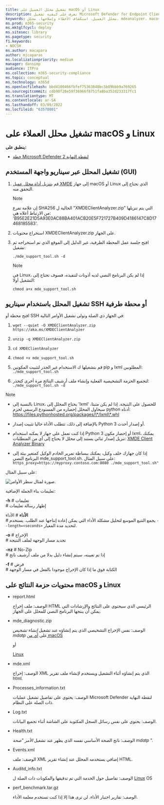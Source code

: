 ```yaml
---
title: تشغيل محلل العميل على macOS أو Linux
description: تعرف على كيفية تشغيل Microsoft Defender for Endpoint Client Analyzer على macOS أو Linux
keywords: محلل العميل، استكشاف الأخطاء وإصلاحها، محلل، mdeanalyzer، macos، linux، mdeanalyzer
ms.prod: m365-security
ms.mktglfcycl: deploy
ms.sitesec: library
ms.pagetype: security
f1.keywords:
- NOCSH
ms.author: macapara
author: mjcaparas
ms.localizationpriority: medium
manager: dansimp
audience: ITPro
ms.collection: m365-security-compliance
ms.topic: conceptual
ms.technology: m365d
ms.openlocfilehash: bbd4100466fbfef75363848bc5b89bbb9a769265
ms.sourcegitcommit: cdb90f28e59f36966f8751fa8ba352d233317fc1
ms.translationtype: MT
ms.contentlocale: ar-SA
ms.lasthandoff: 03/09/2022
ms.locfileid: "63570801"
---
```

# <a name="run-the-client-analyzer-on-macos-and-linux"></a>تشغيل محلل العملاء على macOS و Linux


**ينطبق على:**
- [خطة Microsoft Defender لنقطة النهاية 2](https://go.microsoft.com/fwlink/p/?linkid=2154037)

## <a name="running-the-analyzer-through-gui-scenario"></a>تشغيل المحلل عبر سيناريو واجهة المستخدم (GUI)

1. قم [بتنزيل أداة محلل عميل XMDE](https://aka.ms/XMDEClientAnalyzer) إلى جهاز macOS أو Linux الذي تحتاج إلى التحقق منه.

   > [!NOTE]
   > إن علامة تفرع SHA256 الحالية ل "XMDEClientAnalyzer.zip" التي يتم تنزيلها من الارتباط أعلاه هي: 'B95E2E21D5A93E0AC88BA401ACB20E5F721727B409D4186147C8D17468185583'.

2. استخراج محتويات XMDEClientAnalyzer.zip على الجهاز.

3. افتح جلسة عمل المحطة الطرفية، غير الدليل إلى الموقع الذي تم استخراجه ثم تشغيل:

   `./mde_support_tool.sh -d`

   > [!NOTE]
   > في Linux، إذا لم يكن البرنامج النصي لديه أذونات لتنفيذه، فسوف تحتاج إلى التشغيل أولا:
   >
   > `chmod a+x mde_support_tool.sh`

## <a name="running-the-analyzer-using-a-terminal-or-ssh-scenario"></a>تشغيل المحلل باستخدام سيناريو SSH أو محطة طرفية

افتح محطة أو SSH في الجهاز ذي الصلة وتولى تشغيل الأوامر التالية:

1. `wget --quiet -O XMDEClientAnalyzer.zip https://aka.ms/XMDEClientAnalyzer`

2. `unzip -q XMDEClientAnalyzer.zip`

3. `cd XMDEClientAnalyzer`

4. `chmod +x mde_support_tool.sh`

3. قم بتشغيلها ك الاستخدام غير الجذر لتثبيت المكونين pip و lxml المطلوبين: `./mde_support_tool.sh`

4. لتجميع الحزمة التشخيصية الفعلية وإنشاء ملف أرشيف النتائج مرة أخرى كتجذر: `./mde_support_tool.sh -d`

> [!NOTE]
> - بالنسبة إلى Linux، يحتاج المحلل إلى 'lxml' للحصول على النتيجة. إذا لم يكن مثبتا، سيحاول المحلل إحضاره من المستودع الرسمي لحزم python أدناه: <https://files.pythonhosted.org/packages/\*/lxml\*.whl>
> 
> - بالإضافة إلى ذلك، تتطلب الأداة حاليا تثبيت إصدار Python 3 أو إصدار أحدث.
>
> - إذا كنت تعمل على جهاز لا يمكنه استخدام Python 3 أو إحضار مكون lxml، يمكنك تنزيل إصدار ثنائي يستند إلى محلل لا يحتاج إلى أي من المتطلبات: [XMDE Client Analyzer Binary](https://aka.ms/XMDEClientAnalyzerBinary)
>
> - إذا كان جهازك خلف وكيل، يمكنك ببساطة تمرير الخادم الوكيل كمتغير بيئة إلى البرنامج النصي mde_support_tool.sh. على سبيل المثال: `https_proxy=https://myproxy.contoso.com:8080 ./mde_support_tool.sh"`

على سبيل المثال:

![صورة لمثال سطر الأوامر.](images/4ca188f6c457e335abe3c9ad3eddda26.png)

تعليمات بناء الجملة الإضافية:

**-h** \# تعليمات<br>
\# إظهار رسالة تعليمات

**الأداء** \# الأداء<br>
\# يجمع التتبع الموسع لتحليل مشكلة الأداء التي يمكن إعادة إنتاجها عند الطلب. يستخدم `--length=<seconds>` لتحديد مدة المعيار.

**-o** \# الإخراج<br>
\# تحديد مسار الوجهة لملف النتيجة

**-nz** \# No-Zip<br>
\# إذا تم تعيينه، سيتم إنشاء دليل بدلا من ملف أرشيف ناتج

**-f** \# فرض<br>
\# الكتابة فوق ما إذا كان الإخراج موجودا بالفعل في مسار الوجهة

## <a name="result-package-contents-on-macos-and-linux"></a>محتويات حزمة النتائج على macOS و Linux

- report.html

  الوصف: ملف إخراج HTML الرئيسي الذي سيحتوي على النتائج والإرشادات التي يمكن أن ينتجها البرنامج النصي للمحلل على الجهاز.

- mde_diagnostic.zip

  الوصف: نفس الإخراج التشخيصي الذي يتم إنشاؤه عند تشغيل *إنشاء تشخيص mdatp* على [أي من macOS](/windows/security/threat-protection/microsoft-defender-atp/mac-resources#collecting-diagnostic-information)

  أو

  [Linux](/windows/security/threat-protection/microsoft-defender-atp/linux-resources#collect-diagnostic-information)

- mde.xml

  الوصف: إخراج XML الذي يتم إنشاؤه أثناء التشغيل ويستخدم لإنشاء ملف تقرير html.

- Processes_information.txt

  الوصف: يحتوي على تفاصيل تشغيل عمليات Microsoft Defender لنقطة النهاية ذات الصلة على النظام.

- Log.txt

  الوصف: يحتوي على نفس رسائل السجل المكتوبة على الشاشة أثناء تجميع البيانات.

- Health.txt

  الوصف: ناتج الصحة الأساسي نفسه الذي يظهر عند تشغيل *الأمر "صحة mdatp* ".

- Events.xml

  الوصف: ملف XML إضافي يستخدمه المحلل عند إنشاء تقرير HTML.

- Auditd_info.txt

  الوصف: تفاصيل حول الخدمة التي تم تدقيقها والمكونات ذات الصلة ل [Linux](/windows/security/threat-protection/microsoft-defender-atp/linux-support-events) OS

- perf_benchmark.tar.gz

  الوصف: تقارير اختبار الأداء. لن ترى هذا إلا إذا كنت تستخدم معلمة الأداء.
